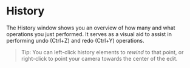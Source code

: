 # History

The History window shows you an overview of how many and what operations you just performed. It serves as a visual aid to assist in performing undo (Ctrl+Z) and redo (Ctrl+Y) operations.

> Tip: You can left-click history elements to *rewind* to that point, or right-click to point your camera towards the center of the edit.

